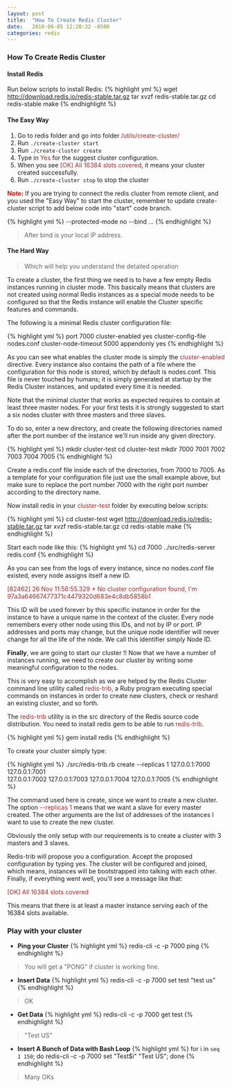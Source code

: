 ```yaml
---
layout: post
title:  "How To Create Redis Cluster"
date:   2018-06-05 12:20:32 -0500
categories: redis
---
```


### How To Create Redis Cluster

#### Install Redis
Run below scripts to install Redis:
{% highlight yml %}
wget http://download.redis.io/redis-stable.tar.gz
tar xvzf redis-stable.tar.gz
cd redis-stable
make
{% endhighlight %}

#### The Easy Way
1. Go to redis folder and go into folder <span style="color:Brown">/utils/create-cluster/</span>
2. Run <code>./create-cluster start</code>
3. Run  <code>./create-cluster create</code>
4. Type in <span style="color:Brown">Yes</span> for the suggest cluster configuration.
5. When you see <span style="color:Brown">[OK] All 16384 slots covered</span>, it means your cluster created successfully.
5.  Run <code>./create-cluster stop</code> to stop the cluster

<span style="color:Red;font-weight:Bold">Note:</span>
If you are trying to connect the redis cluster from remote client, and you used the "Easy Way" to start the cluster, remember to update <span>create-cluster</span> script to add below code into "start" code branch.

{% highlight yml %}
--protected-mode no --bind *.*.*.*
{% endhighlight %}
> After bind is your local IP address.

#### The Hard Way
> Which will help you understand the detailed operation

To create a cluster, the first thing we need is to have a few empty Redis instances running in cluster mode. This basically means that clusters are not created using normal Redis instances as a special mode needs to be configured so that the Redis instance will enable the Cluster specific features and commands.

The following is a minimal Redis cluster configuration file:

{% highlight yml %}
port 7000
cluster-enabled yes
cluster-config-file nodes.conf
cluster-node-timeout 5000
appendonly yes
{% endhighlight %}

As you can see what enables the cluster mode is simply the <span style="color:Brown">cluster-enabled</span> directive. Every instance also contains the path of a file where the configuration for this node is stored, which by default is nodes.conf. This file is never touched by humans; it is simply generated at startup by the Redis Cluster instances, and updated every time it is needed.

Note that the minimal cluster that works as expected requires to contain at least three master nodes. For your first tests it is strongly suggested to start a six nodes cluster with three masters and three slaves.

To do so, enter a new directory, and create the following directories named after the port number of the instance we'll run inside any given directory.

{% highlight yml %}
mkdir cluster-test
cd cluster-test
mkdir 7000 7001 7002 7003 7004 7005
{% endhighlight %}

Create a redis.conf file inside each of the directories, from 7000 to 7005. As a template for your configuration file just use the small example above, but make sure to replace the port number 7000 with the right port number according to the directory name.

Now install redis in your <span style="color:Brown">cluster-test</span> folder by executing below scripts:

{% highlight yml %}
cd cluster-test
wget http://download.redis.io/redis-stable.tar.gz
tar xvzf redis-stable.tar.gz
cd redis-stable
make
{% endhighlight %}

Start each node like this:
{% highlight yml %}
cd 7000
../src/redis-server redis.conf
{% endhighlight %}

As you can see from the logs of every instance, since no nodes.conf file existed, every node assigns itself a new ID.

<span style="color:Brown">[82462] 26 Nov 11:56:55.329 * No cluster configuration found, I'm 97a3a64667477371c4479320d683e4c8db5858b1</span>

This ID will be used forever by this specific instance in order for the instance to have a unique name in the context of the cluster. Every node remembers every other node using this IDs, and not by IP or port. IP addresses and ports may change, but the unique node identifier will never change for all the life of the node. We call this identifier simply Node ID.

**Finally**, we are going to start our cluster !! Now that we have a number of instances running, we need to create our cluster by writing some meaningful configuration to the nodes.

This is very easy to accomplish as we are helped by the Redis Cluster command line utility called <span style="color:Brown">redis-trib</span>, a Ruby program executing special commands on instances in order to create new clusters, check or reshard an existing cluster, and so forth.

The <span style="color:Brown">redis-trib</span> utility is in the src directory of the Redis source code distribution. You need to install redis gem to be able to run <span style="color:Brown">redis-trib</span>.

{% highlight yml %}
gem install redis
{% endhighlight %}

To create your cluster simply type:

{% highlight yml %}
./src/redis-trib.rb create --replicas 1 127.0.0.1:7000 127.0.0.1:7001 \
127.0.0.1:7002 127.0.0.1:7003 127.0.0.1:7004 127.0.0.1:7005
{% endhighlight %}

The command used here is create, since we want to create a new cluster. The option <span style="color:Brown">--replicas 1</span> means that we want a slave for every master created. The other arguments are the list of addresses of the instances I want to use to create the new cluster.

Obviously the only setup with our requirements is to create a cluster with 3 masters and 3 slaves.

Redis-trib will propose you a configuration. Accept the proposed configuration by typing yes. The cluster will be configured and joined, which means, instances will be bootstrapped into talking with each other. Finally, if everything went well, you'll see a message like that:

<span style="color:Brown">[OK] All 16384 slots covered</span>

This means that there is at least a master instance serving each of the 16384 slots available.

### Play with your cluster
- **Ping your Cluster**
{% highlight yml %}
redis-cli -c -p 7000 ping
{% endhighlight %}
> You will get a "PONG" if cluster is working fine.

- **Insert Data**
{% highlight yml %}
redis-cli -c -p 7000 set test "test us"
{% endhighlight %}
> OK

- **Get Data**
{% highlight yml %}
redis-cli -c -p 7000 get test
{% endhighlight %}
> "Test US"

- **Insert A Bunch of Data with Bash Loop**
{% highlight yml %}
for i in `seq 1 150`; 
do 
redis-cli -c -p 7000 set "Test$i" "Test US";
done
{% endhighlight %}
> Many OKs